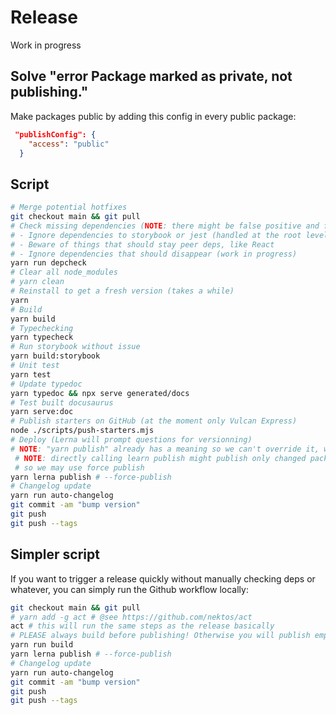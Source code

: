 # Release

Work in progress

## Solve "error Package marked as private, not publishing."

Make packages public by adding this config in every public package:

```json
 "publishConfig": {
    "access": "public"
  }
```

## Script

```sh
# Merge potential hotfixes
git checkout main && git pull
# Check missing dependencies (NOTE: there might be false positive and false negative, be careful! Don't remove too many "unused" packages!)
# - Ignore dependencies to storybook or jest (handled at the root level)
# - Beware of things that should stay peer deps, like React
# - Ignore dependencies that should disappear (work in progress)
yarn run depcheck
# Clear all node_modules
# yarn clean
# Reinstall to get a fresh version (takes a while)
yarn
# Build
yarn build
# Typechecking
yarn typecheck
# Run storybook without issue
yarn build:storybook
# Unit test
yarn test
# Update typedoc
yarn typedoc && npx serve generated/docs
# Test built docusaurus
yarn serve:doc
# Publish starters on GitHub (at the moment only Vulcan Express)
node ./scripts/push-starters.mjs
# Deploy (Lerna will prompt questions for versionning)
# NOTE: "yarn publish" already has a meaning so we can't override it, we need to call "yarn lerna publish"
 # NOTE: directly calling learn publish might publish only changed package, but change detection is not always reliable
 # so we may use force publish
yarn lerna publish # --force-publish
# Changelog update
yarn run auto-changelog
git commit -am "bump version"
git push
git push --tags
```

## Simpler script

If you want to trigger a release quickly without manually checking deps or whatever, you can simply run the Github workflow locally:

```sh
git checkout main && git pull
# yarn add -g act # @see https://github.com/nektos/act
act # this will run the same steps as the release basically
# PLEASE always build before publishing! Otherwise you will publish empty packages
yarn run build
yarn lerna publish # --force-publish
# Changelog update
yarn run auto-changelog
git commit -am "bump version"
git push
git push --tags
```
